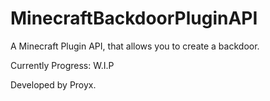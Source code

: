 # MinecraftBackdoorPluginAPI
A Minecraft Plugin API, that allows you to create a backdoor.

Currently Progress: W.I.P

Developed by Proyx.


